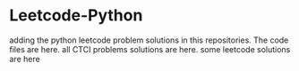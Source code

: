 # Leetcode-Python
adding the python leetcode problem solutions in this repositories. 
The code files are here.
all CTCI problems solutions are here.
some leetcode solutions are here


































